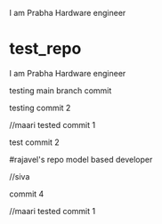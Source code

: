 
I am Prabha Hardware engineer

# test_repo
I am Prabha 
Hardware engineer


testing main branch commit

testing commit 2


//maari tested commit 1

test commit 2

#rajavel's repo
model based developer


//siva 

commit 4

//maari 
tested commit 1


